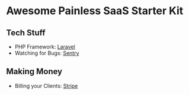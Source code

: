 # Awesome Painless SaaS Starter Kit

## Tech Stuff

- PHP Framework: [Laravel](https://laravel.com/?utm_source=Awesome-Painless-SaaS-Starter-Kit)
- Watching for Bugs: [Sentry](https://sentry.io/?utm_source=Awesome-Painless-SaaS-Starter-Kit)

## Making Money

- Billing your Clients: [Stripe](https://stripe.com/?utm_source=Awesome-Painless-SaaS-Starter-Kit)
